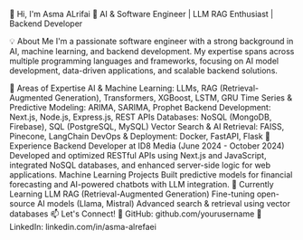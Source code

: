 👋 Hi, I'm Asma ALrifai
🚀 AI & Software Engineer | LLM RAG Enthusiast | Backend Developer

💡 About Me
I'm a passionate software engineer with a strong background in AI, machine learning, and backend development. My expertise spans across multiple programming languages and frameworks, focusing on AI model development, data-driven applications, and scalable backend solutions.

🔬 Areas of Expertise
AI & Machine Learning: LLMs, RAG (Retrieval-Augmented Generation), Transformers, XGBoost, LSTM, GRU
Time Series & Predictive Modeling: ARIMA, SARIMA, Prophet
Backend Development: Next.js, Node.js, Express.js, REST APIs
Databases: NoSQL (MongoDB, Firebase), SQL (PostgreSQL, MySQL)
Vector Search & AI Retrieval: FAISS, Pinecone, LangChain
DevOps & Deployment: Docker, FastAPI, Flask
📌 Experience
Backend Developer at ID8 Media (June 2024 - October 2024)
Developed and optimized RESTful APIs using Next.js and JavaScript, integrated NoSQL databases, and enhanced server-side logic for web applications.
Machine Learning Projects
Built predictive models for financial forecasting and AI-powered chatbots with LLM integration.
🌱 Currently Learning
LLM RAG (Retrieval-Augmented Generation)
Fine-tuning open-source AI models (Llama, Mistral)
Advanced search & retrieval using vector databases
📫 Let's Connect!
🔗 GitHub: github.com/yourusername
💼 LinkedIn: linkedin.com/in/asma-alrefaei
